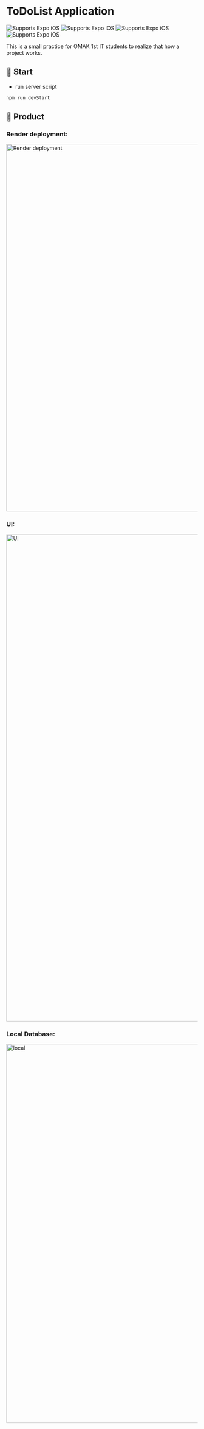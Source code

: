 # ToDoList Application

<p>
  <!-- iOS -->
  <!-- <img alt="Supports Expo iOS" longdesc="Supports Expo iOS" src="https://img.shields.io/badge/iOS-4630EB.svg?style=flat-square&logo=APPLE&labelColor=999999&logoColor=fff" /> -->
  <!-- Android -->
  <!-- <img alt="Supports Expo Android" longdesc="Supports Expo Android" src="https://img.shields.io/badge/Android-4630EB.svg?style=flat-square&logo=ANDROID&labelColor=A4C639&logoColor=fff" /> -->
  <!-- Web -->
  <!-- <img alt="Supports Expo Web" longdesc="Supports Expo Web" src="https://img.shields.io/badge/web-4630EB.svg?style=flat-square&logo=GOOGLE-CHROME&labelColor=4285F4&logoColor=fff" /> -->
  <img alt="Supports Expo iOS" longdesc="Supports Expo iOS" src="https://img.shields.io/badge/Node%20js-339933?style=for-the-badge&logo=nodedotjs&logoColor=white" />

  <img alt="Supports Expo iOS" longdesc="Supports Expo iOS" src="https://img.shields.io/badge/JavaScript-323330?style=for-the-badge&logo=javascript&logoColor=F7DF1E" />

  <img alt="Supports Expo iOS" longdesc="Supports Expo iOS" src="https://img.shields.io/badge/PostgreSQL-316192?style=for-the-badge&logo=postgresql&logoColor=white" />
  
  <img alt="Supports Expo iOS" longdesc="Supports Expo iOS" src="https://img.shields.io/badge/PostgreSQL-316192?style=for-the-badge&logo=postgresql&logoColor=white" />
   
</p>

This is a small practice for OMAK 1st IT students to realize that how a project works.

## 🚀 Start

- run server script

```sh
npm run devStart
```

## 📝 Product

### Render deployment:
<img width="966" alt="Render deployment" src="https://github.com/FuzzyKala/toDoListAssignment/assets/40585857/ddd2982b-c76e-4c31-b2df-92f3886326cc">

### UI:
<img width="1280" alt="UI" src="https://github.com/FuzzyKala/toDoListAssignment/assets/40585857/71432777-4aa6-41e0-be42-b9697ef7bca9">

### Local Database:
<img width="996" alt="local" src="https://github.com/FuzzyKala/toDoListAssignment/assets/40585857/7b05e6cb-325b-4a2e-9854-d3902b1ed77d">
